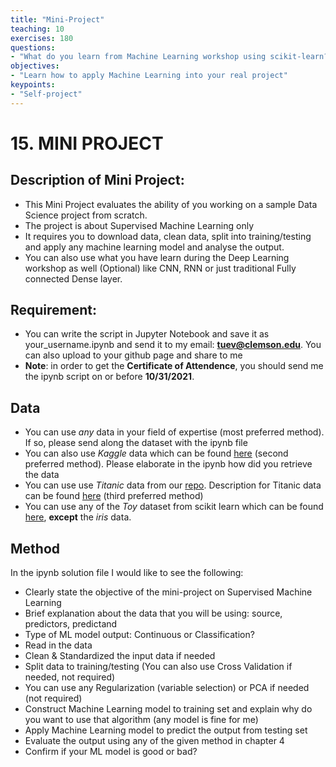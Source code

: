 ```yaml
---
title: "Mini-Project"
teaching: 10
exercises: 180
questions:
- "What do you learn from Machine Learning workshop using scikit-learn?"
objectives:
- "Learn how to apply Machine Learning into your real project"
keypoints:
- "Self-project"
---
```


# 15. MINI PROJECT

## Description of Mini Project: 

- This Mini Project evaluates the ability of you working on a sample Data Science project from scratch.
- The project is about Supervised Machine Learning only
- It requires you to download data, clean data, split into training/testing and apply any machine learning model and analyse the output.
- You can also use what you have learn during the Deep Learning workshop as well (Optional) like CNN, RNN or just traditional Fully connected Dense layer.


## Requirement:
- You can write the script in Jupyter Notebook and save it as your_username.ipynb and send it to my email: **tuev@clemson.edu**. You can also upload to your github page and share to me
- **Note**: in order to get the **Certificate of Attendence**, you should send me the ipynb script on or before **10/31/2021**.

## Data
- You can use *any* data in your field of expertise (most preferred method). If so, please send along the dataset with the ipynb file
- You can also use *Kaggle* data which can be found [here](https://www.kaggle.com/datasets) (second preferred method). Please elaborate in the ipynb how did you retrieve the data
- You can use use *Titanic* data from our [repo](https://github.com/clemsonciti/Workshop-Python-ML/tree/master/data/Titanic_data). 
Description for Titanic data can be found [here](https://www.kaggle.com/c/titanic/data) (third preferred method)
- You can use any of the *Toy* dataset from scikit learn which can be found [here](https://scikit-learn.org/stable/datasets/toy_dataset.html), **except** the *iris* data.

## Method
In the ipynb solution file I would like to see the following:
  - Clearly state the objective of the mini-project on Supervised Machine Learning
  - Brief explanation about the data that you will be using: source, predictors, predictand
  - Type of ML model output: Continuous or Classification?
  - Read in the data
  - Clean & Standardized the input data if needed
  - Split data to training/testing (You can also use Cross Validation if needed, not required)
  - You can use any Regularization (variable selection) or PCA if needed (not required)
  - Construct Machine Learning model to training set and explain why do you want to use that algorithm (any model is fine for me)
  - Apply Machine Learning model to predict the output from testing set
  - Evaluate the output using any of the given method in chapter 4
  - Confirm if your ML model is good or bad?
